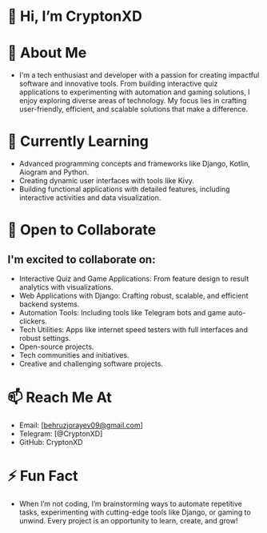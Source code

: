 # 👋 Hi, I’m CryptonXD
# 👀 About Me
- I'm a tech enthusiast and developer with a passion for creating impactful software and innovative tools. From building interactive quiz applications to experimenting with automation and gaming solutions, I enjoy exploring diverse areas of technology. My focus lies in crafting user-friendly, efficient, and scalable solutions that make a difference.

# 🌱 Currently Learning
- Advanced programming concepts and frameworks like Django, Kotlin, Aiogram and Python.
- Creating dynamic user interfaces with tools like Kivy.
- Building functional applications with detailed features, including interactive activities and data visualization.


# 💞️ Open to Collaborate
## I'm excited to collaborate on:
- Interactive Quiz and Game Applications: From feature design to result analytics with visualizations.
- Web Applications with Django: Crafting robust, scalable, and efficient backend systems.
- Automation Tools: Including tools like Telegram bots and game auto-clickers.
- Tech Utilities: Apps like internet speed testers with full interfaces and robust settings.
- Open-source projects.
- Tech communities and initiatives.
- Creative and challenging software projects.

# 📫 Reach Me At
- Email: [behruzjorayev09@gmail.com]
- Telegram: [@CryptonXD]
- GitHub: CryptonXD

# ⚡ Fun Fact
- When I’m not coding, I’m brainstorming ways to automate repetitive tasks, experimenting with cutting-edge tools like Django, or gaming to unwind. Every project is an opportunity to learn, create, and grow!
